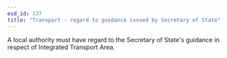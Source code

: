 ```yaml
---
esd_id: 137
title: "Transport - regard to guidance issued by Secretary of State"
---
```


A local authority must have regard to the Secretary of State's guidance in respect of Integrated Transport Area.

